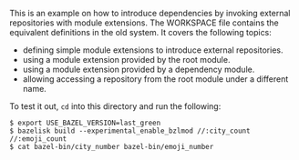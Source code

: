 This is an example on how to introduce dependencies by invoking external repositories with module extensions. The WORKSPACE file contains the equivalent definitions in the old system. It covers the following topics:

- defining simple module extensions to introduce external repositories.
- using a module extension provided by the root module.
- using a module extension provided by a dependency module.
- allowing accessing a repository from the root module under a different name.

To test it out, `cd` into this directory and run the following:
```
$ export USE_BAZEL_VERSION=last_green
$ bazelisk build --experimental_enable_bzlmod //:city_count //:emoji_count
$ cat bazel-bin/city_number bazel-bin/emoji_number
```
